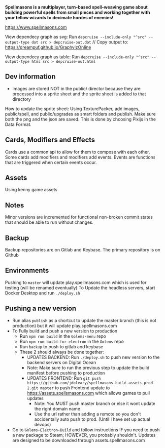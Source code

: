**Spellmasons is a multiplayer, turn-based spell-weaving game about building powerful spells from small pieces and working together with your fellow wizards to decimate hordes of enemies!**

https://www.spellmasons.com

View dependecy graph as svg:
Run `depcruise --include-only "^src" --output-type dot src > depcruise-out.dot`
// Copy output to:
https://dreampuf.github.io/GraphvizOnline

View dependecy graph as table:
Run `depcruise --include-only "^src" --output-type html src > depcruise-out.html`

## Dev information

- Images are stored NOT in the public/ director because they are processed into a sprite sheet and the sprite sheet is added to that directory

How to update the sprite sheet:
Using TexturePacker, add images, public/spell, and public/upgrades as smart folders and publish.  Make sure both the png and the json are saved.  This is done by choosing Pixijs in the Data Format.
## Cards, Modifiers and Effects

Cards use a common api to allow for them to compose with each other.
Some cards add modifiers and modifiers add events. Events are functions that are triggered when certain events occur.

## Assets

Using kenny game assets

## Notes

Minor versions are incremented for functional non-broken commit states that should be able to run without changes.

## Backup
Backup repositories are on Gitlab and Keybase.  The primary repository is on Github

## Environments
Pushing to `master` will update play.spellmasons.com which is used for testing (will be renamed eventually)
To Update the headless servers, start Docker Desktop and run `./deploy.sh`

## Pushing a new version
- Run alias `publish` as a shortcut to update the master branch (this is not production) but it will update play.spellmasons.com
- To Fully build and push a new version to production
    - Run `npm run build` in the `Golems-menu` repo
    - Run `npm run build-for-electron` in the `Golems` repo
    - Run `backup` to push to gitlab and keybase
    - These 2 should always be done together:
        - UPDATES BACKEND: Run `./deploy.sh` to push new version to the backend servers on Digital Ocean
        - Note: Make sure to run the previous step to update the build manifest before pushing to production
        - UPDATES FRONTEND: Run `git push https://github.com/jdoleary/spellmasons-build-assets-prod-2.git master` to push Frontend update to https://assets.spellsmasons.com which allows games to pull updates
            - Note: You MUST push master branch or else it wont update the right domain name
            - Use the url rather than adding a remote so you don't accidentally auto push to prod.  (Until I have set up actual devops)
- Go to `Golems-Electron-Build` and follow instructions IF you need to push a new package to Steam; HOWEVER, you probably shouldn't.  Updates are designed to be downloaded through assets.spellmasons.com